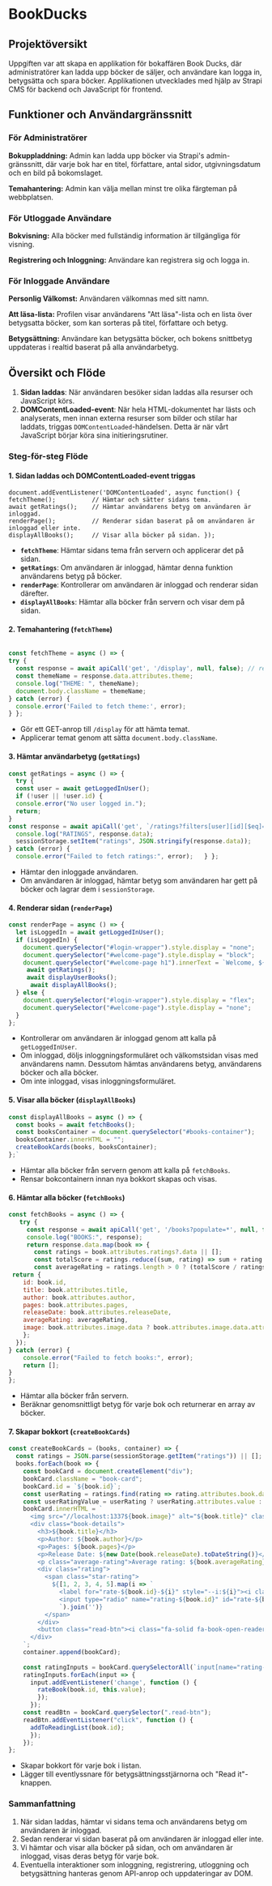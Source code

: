 # BookDucks
## Projektöversikt 
Uppgiften var att skapa en applikation för bokaffären Book Ducks, där administratörer kan ladda upp böcker de säljer, och användare kan logga in, betygsätta och spara böcker. Applikationen utvecklades med hjälp av Strapi CMS för backend och JavaScript för frontend.

## Funktioner och Användargränssnitt
### För Administratörer
**Bokuppladdning:** Admin kan ladda upp böcker via Strapi's admin-gränssnitt, där varje bok har en titel, författare, antal sidor, utgivningsdatum och en bild på bokomslaget.

**Temahantering:** Admin kan välja mellan minst tre olika färgteman på webbplatsen.
### För Utloggade Användare
**Bokvisning:** Alla böcker med fullständig information är tillgängliga för visning.

**Registrering och Inloggning:** Användare kan registrera sig och logga in.

### För Inloggade Användare
**Personlig Välkomst:** Användaren välkomnas med sitt namn.

**Att läsa-lista:** Profilen visar användarens "Att läsa"-lista och en lista över betygsatta böcker, som kan sorteras på titel, författare och betyg.

**Betygsättning:** Användare kan betygsätta böcker, och bokens snittbetyg uppdateras i realtid baserat på alla användarbetyg.

## Översikt och Flöde

1. **Sidan laddas**: När användaren besöker sidan laddas alla resurser och JavaScript körs.
2. **DOMContentLoaded-event**: När hela HTML-dokumentet har lästs och analyserats, men innan externa resurser som bilder och stilar har laddats, triggas `DOMContentLoaded`-händelsen. Detta är när vårt JavaScript börjar köra sina initieringsrutiner.

### Steg-för-steg Flöde

#### 1. Sidan laddas och DOMContentLoaded-event triggas


``` javascriot
document.addEventListener('DOMContentLoaded', async function() {
fetchTheme();          // Hämtar och sätter sidans tema.
await getRatings();    // Hämtar användarens betyg om användaren är inloggad.
renderPage();          // Renderar sidan baserat på om användaren är inloggad eller inte.
displayAllBooks();     // Visar alla böcker på sidan. });
``` 
- **`fetchTheme`**: Hämtar sidans tema från servern och applicerar det på sidan.
- **`getRatings`**: Om användaren är inloggad, hämtar denna funktion användarens betyg på böcker.
- **`renderPage`**: Kontrollerar om användaren är inloggad och renderar sidan därefter.
- **`displayAllBooks`**: Hämtar alla böcker från servern och visar dem på sidan.

#### 2. Temahantering (`fetchTheme`)

```Javascript

const fetchTheme = async () => {
try {
  const response = await apiCall('get', '/display', null, false); // requiresAuth = false
  const themeName = response.data.attributes.theme;
  console.log("THEME: ", themeName);
  document.body.className = themeName;
} catch (error) {
  console.error('Failed to fetch theme:', error);
} };
```
- Gör ett GET-anrop till `/display` för att hämta temat.
- Applicerar temat genom att sätta `document.body.className`.

#### 3. Hämtar användarbetyg (`getRatings`)

```javascript
const getRatings = async () => {   
  try {     
  const user = await getLoggedInUser();     
  if (!user || !user.id) {       
  console.error("No user logged in.");       
  return;     
}      
const response = await apiCall('get', `/ratings?filters[user][id][$eq]=${user.id}&populate=book`);     
  console.log("RATINGS", response.data);     
  sessionStorage.setItem("ratings", JSON.stringify(response.data));   
} catch (error) {     
  console.error("Failed to fetch ratings:", error);   } };
```

- Hämtar den inloggade användaren.
- Om användaren är inloggad, hämtar betyg som användaren har gett på böcker och lagrar dem i `sessionStorage`.

#### 4. Renderar sidan (`renderPage`)

```javascript
const renderPage = async () => {
  let isLoggedIn = await getLoggedInUser();
  if (isLoggedIn) {
    document.querySelector("#login-wrapper").style.display = "none";
    document.querySelector("#welcome-page").style.display = "block";
    document.querySelector("#welcome-page h1").innerText = `Welcome, ${isLoggedIn.username} !`;
     await getRatings();
     await displayUserBooks();
      await displayAllBooks();
  } else {
    document.querySelector("#login-wrapper").style.display = "flex";
    document.querySelector("#welcome-page").style.display = "none";
  }
};
```
- Kontrollerar om användaren är inloggad genom att kalla på `getLoggedInUser`.
- Om inloggad, döljs inloggningsformuläret och välkomstsidan visas med användarens namn. Dessutom hämtas användarens betyg, användarens böcker och alla böcker.
- Om inte inloggad, visas inloggningsformuläret.

#### 5. Visar alla böcker (`displayAllBooks`)
```javascript
const displayAllBooks = async () => {
  const books = await fetchBooks();
  const booksContainer = document.querySelector("#books-container");
  booksContainer.innerHTML = "";
  createBookCards(books, booksContainer);
};`
```
- Hämtar alla böcker från servern genom att kalla på `fetchBooks`.
- Rensar bokcontainern innan nya bokkort skapas och visas.

#### 6. Hämtar alla böcker (`fetchBooks`)
```javascript
const fetchBooks = async () => {
   try {
     const response = await apiCall('get', '/books?populate=*', null, false); // requiresAuth = false
     console.log("BOOKS:", response);
     return response.data.map(book => {
       const ratings = book.attributes.ratings?.data || [];
       const totalScore = ratings.reduce((sum, rating) => sum + rating.attributes.value, 0);
       const averageRating = ratings.length > 0 ? (totalScore / ratings.length).toFixed(2) : "No Score";
 return {
    id: book.id,
    title: book.attributes.title,
    author: book.attributes.author,
    pages: book.attributes.pages,
    releaseDate: book.attributes.releaseDate,
    averageRating: averageRating,
    image: book.attributes.image.data ? book.attributes.image.data.attributes.formats.small.url : null
    };
  });
} catch (error) {
    console.error("Failed to fetch books:", error);
    return [];
}
};
```
- Hämtar alla böcker från servern.
- Beräknar genomsnittligt betyg för varje bok och returnerar en array av böcker.

#### 7. Skapar bokkort (`createBookCards`)

```javascript
const createBookCards = (books, container) => {
  const ratings = JSON.parse(sessionStorage.getItem("ratings")) || [];
  books.forEach(book => {
    const bookCard = document.createElement("div");
    bookCard.className = "book-card";
    bookCard.id = `${book.id}`;
    const userRating = ratings.find(rating => rating.attributes.book.data.id === book.id);
    const userRatingValue = userRating ? userRating.attributes.value : null;
    bookCard.innerHTML = `
      <img src="//localhost:1337${book.image}" alt="${book.title}" class="book-image">
      <div class="book-details">
        <h3>${book.title}</h3>
        <p>Author: ${book.author}</p>
        <p>Pages: ${book.pages}</p>
        <p>Release Date: ${new Date(book.releaseDate).toDateString()}</p>
        <p class="average-rating">Average rating: ${book.averageRating}</p>
        <div class="rating">
          <span class="star-rating">
            ${[1, 2, 3, 4, 5].map(i => `
              <label for="rate-${book.id}-${i}" style="--i:${i}"><i class="fa-solid fa-star"></i></label>
              <input type="radio" name="rating-${book.id}" id="rate-${book.id}-${i}" value="${i}" ${userRatingValue === i ? 'checked' : ''}>
              `).join('')}
          </span>
        </div>
        <button class="read-btn"><i class="fa-solid fa-book-open-reader"> Read it</i></button>
      </div>
    `;
    container.append(bookCard);
    
    const ratingInputs = bookCard.querySelectorAll(`input[name="rating-${book.id}"]`);
    ratingInputs.forEach(input => {
      input.addEventListener('change', function () {
        rateBook(book.id, this.value);
        });
      });
    const readBtn = bookCard.querySelector(".read-btn");
    readBtn.addEventListener("click", function () {
      addToReadingList(book.id);
      });
    });
};
```

- Skapar bokkort för varje bok i listan.
- Lägger till eventlyssnare för betygsättningsstjärnorna och "Read it"-knappen.

### Sammanfattning

1. När sidan laddas, hämtar vi sidans tema och användarens betyg om användaren är inloggad.
2. Sedan renderar vi sidan baserat på om användaren är inloggad eller inte.
3. Vi hämtar och visar alla böcker på sidan, och om användaren är inloggad, visas deras betyg för varje bok.
4. Eventuella interaktioner som inloggning, registrering, utloggning och betygsättning hanteras genom API-anrop och uppdateringar av DOM.


